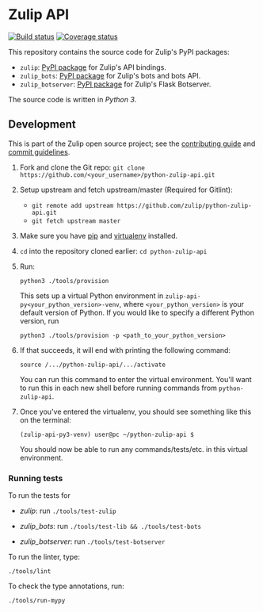 # Zulip API

[![Build status](https://travis-ci.com/zulip/python-zulip-api.svg?branch=master)](https://travis-ci.com/github/zulip/python-zulip-api)
[![Coverage status](https://img.shields.io/codecov/c/github/zulip/python-zulip-api/master.svg)](
https://codecov.io/gh/zulip/python-zulip-api)

This repository contains the source code for Zulip's PyPI packages:

* `zulip`: [PyPI package](https://pypi.python.org/pypi/zulip/)
  for Zulip's API bindings.
* `zulip_bots`: [PyPI package](https://pypi.python.org/pypi/zulip-bots)
  for Zulip's bots and bots API.
* `zulip_botserver`: [PyPI package](https://pypi.python.org/pypi/zulip-botserver)
  for Zulip's Flask Botserver.

The source code is written in *Python 3*.

## Development

This is part of the Zulip open source project; see the
[contributing guide](https://zulip.readthedocs.io/en/latest/overview/contributing.html)
and [commit guidelines](https://zulip.readthedocs.io/en/latest/contributing/version-control.html).

1. Fork and clone the Git repo:
   `git clone https://github.com/<your_username>/python-zulip-api.git`

2. Setup upstream and fetch upstream/master (Required for Gitlint):
   - `git remote add upstream https://github.com/zulip/python-zulip-api.git`
   - `git fetch upstream master`

3. Make sure you have [pip](https://pip.pypa.io/en/stable/installing/)
   and [virtualenv](https://virtualenv.pypa.io/en/stable/installation.html)
   installed.

4. `cd` into the repository cloned earlier:
   `cd python-zulip-api`

5. Run:
   ```
   python3 ./tools/provision
   ```
   This sets up a virtual Python environment in `zulip-api-py<your_python_version>-venv`,
   where `<your_python_version>` is your default version of Python. If you would like to specify
   a different Python version, run
   ```
   python3 ./tools/provision -p <path_to_your_python_version>
   ```

6. If that succeeds, it will end with printing the following command:
   ```
   source /.../python-zulip-api/.../activate
   ```
   You can run this command to enter the virtual environment.
   You'll want to run this in each new shell before running commands from `python-zulip-api`.

7. Once you've entered the virtualenv, you should see something like this on the terminal:
   ```
   (zulip-api-py3-venv) user@pc ~/python-zulip-api $
   ```
   You should now be able to run any commands/tests/etc. in this
   virtual environment.

### Running tests

To run the tests for

* *zulip*: run `./tools/test-zulip`

* *zulip_bots*: run `./tools/test-lib && ./tools/test-bots`

* *zulip_botserver*: run `./tools/test-botserver`

To run the linter, type:

`./tools/lint`

To check the type annotations, run:

`./tools/run-mypy`
